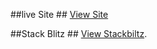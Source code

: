  
 ##live Site ##
 [View Site](https://mirailit.netlify.app/)
 
 ##Stack Blitz ##
 [View Stackbiltz](https://stackblitz.com/edit/multiedit?file=src/index.js).
 
